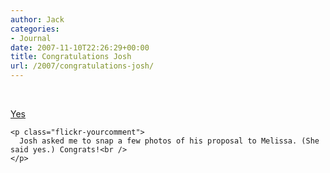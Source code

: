 ```yaml
---
author: Jack
categories:
- Journal
date: 2007-11-10T22:26:29+00:00
title: Congratulations Josh
url: /2007/congratulations-josh/
---
```


<div class="flickr-frame">
  <br /> <a href="http://www.flickr.com/photos/jbaty/1958565274/" title="photo sharing"><img src="http://farm3.static.flickr.com/2201/1958565274_a65520a420.jpg" class="flickr-photo" alt="" /></a></p> 
  
  <p>
    <span class="flickr-caption"><a href="http://www.flickr.com/photos/jbaty/1958565274/">Yes</a></span><br /> </div> 
    
    <p class="flickr-yourcomment">
      Josh asked me to snap a few photos of his proposal to Melissa. (She said yes.) Congrats!<br />
    </p>